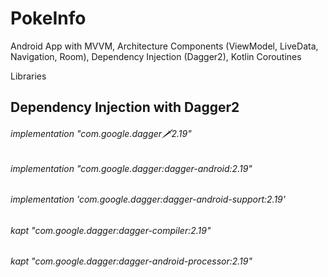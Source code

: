 # PokeInfo
Android App with MVVM, Architecture Components (ViewModel, LiveData, Navigation, Room), Dependency Injection (Dagger2), Kotlin Coroutines


Libraries

## Dependency Injection with Dagger2
###### implementation "com.google.dagger:dagger:2.19"
###### implementation "com.google.dagger:dagger-android:2.19"
###### implementation 'com.google.dagger:dagger-android-support:2.19'
###### kapt "com.google.dagger:dagger-compiler:2.19"
###### kapt "com.google.dagger:dagger-android-processor:2.19"
